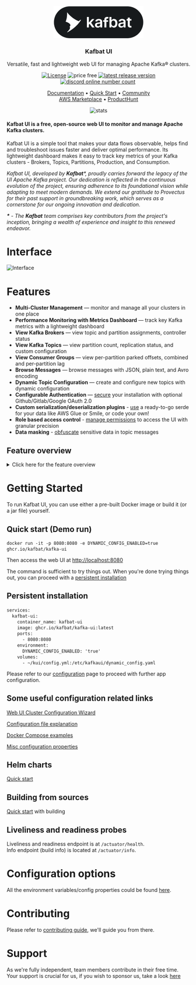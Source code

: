 <div align="center">
<img src="documentation/images/logo_new.png" alt="logo"/>
<h3>Kafbat UI</h3>

Versatile, fast and lightweight web UI for managing Apache Kafka® clusters.
</div>

<div align="center">
<a href="https://github.com/kafbat/kafka-ui/blob/main/LICENSE"><img src="https://img.shields.io/badge/License-Apache%202.0-blue.svg" alt="License"/></a>
<img src="documentation/images/free-open-source.svg" alt="price free"/>
<a href="https://github.com/kafbat/kafka-ui/releases"><img src="https://img.shields.io/github/v/release/kafbat/kafka-ui" alt="latest release version"/></a>
<a href="https://discord.gg/4DWzD7pGE5"><img src="https://img.shields.io/discord/897805035122077716" alt="discord online number count"/></a>
<a href="https://github.com/sponsors/kafbat"><img src="https://img.shields.io/github/sponsors/kafbat?style=flat&logo=githubsponsors&logoColor=%23EA4AAA&label=Support%20us" alt="" /></a>
</div>

<p align="center">
    <a href="https://ui.docs.kafbat.io/">Documentation</a> • 
    <a href="https://ui.docs.kafbat.io/configuration/quick-start">Quick Start</a> • 
    <a href="https://discord.gg/4DWzD7pGE5">Community</a>
    <br/>
    <a href="https://aws.amazon.com/marketplace/pp/{replaceMe}">AWS Marketplace</a>  •
    <a href="https://www.producthunt.com/products/ui-for-apache-kafka/reviews/new">ProductHunt</a>
</p>

<p align="center">
  <img src="https://repobeats.axiom.co/api/embed/88d2bd9887380c7d86e2f986725d9af52ebad7f4.svg" alt="stats"/>
</p>

#### Kafbat UI is a free, open-source web UI to monitor and manage Apache Kafka clusters.

Kafbat UI is a simple tool that makes your data flows observable, helps find and troubleshoot issues faster and deliver optimal performance. Its lightweight dashboard makes it easy to track key metrics of your Kafka clusters - Brokers, Topics, Partitions, Production, and Consumption.

<i>
Kafbat UI, developed by <b>Kafbat</b>*, proudly carries forward the legacy of the UI Apache Kafka project.
Our dedication is reflected in the continuous evolution of the project, ensuring adherence to its foundational vision while adapting to meet modern demands.
We extend our gratitude to Provectus for their past support in groundbreaking work, which serves as a cornerstone for our ongoing innovation and dedication.

<b>*</b> - The <b>Kafbat</b> team comprises key contributors from the project's inception, bringing a wealth of experience and insight to this renewed endeavor.
</i>

# Interface

![Interface](https://raw.githubusercontent.com/kafbat/kafka-ui/images/overview.gif)

# Features
* **Multi-Cluster Management** — monitor and manage all your clusters in one place
* **Performance Monitoring with Metrics Dashboard** —  track key Kafka metrics with a lightweight dashboard
* **View Kafka Brokers** — view topic and partition assignments, controller status
* **View Kafka Topics** — view partition count, replication status, and custom configuration
* **View Consumer Groups** — view per-partition parked offsets, combined and per-partition lag
* **Browse Messages** — browse messages with JSON, plain text, and Avro encoding
* **Dynamic Topic Configuration** — create and configure new topics with dynamic configuration
* **Configurable Authentication** — [secure](https://ui.docs.kafbat.io/configuration/authentication) your installation with optional Github/Gitlab/Google OAuth 2.0
* **Custom serialization/deserialization plugins** - [use](https://ui.docs.kafbat.io/configuration/serialization-serde) a ready-to-go serde for your data like AWS Glue or Smile, or code your own!
* **Role based access control** - [manage permissions](https://ui.docs.kafbat.io/configuration/rbac-role-based-access-control) to access the UI with granular precision
* **Data masking** - [obfuscate](https://ui.docs.kafbat.io/configuration/data-masking) sensitive data in topic messages

## Feature overview

<details>
    <summary>Click here for the feature overview</summary>

# The Interface
Kafbat UI wraps major functions of Apache Kafka with an intuitive user interface.

![Interface](documentation/images/Interface.gif)

## Topics
Kafbat UI makes it easy for you to create topics in your browser by several clicks,
pasting your own parameters, and viewing topics in the list.

![Create Topic](documentation/images/Create_topic_kafka-ui.gif)

It's possible to jump from connectors view to corresponding topics and from a topic to consumers (back and forth) for more convenient navigation.
connectors, overview topic settings.

![Connector_Topic_Consumer](documentation/images/Connector_Topic_Consumer.gif)

### Messages
Let's say we want to produce messages for our topic. With the Kafbat UI we can send or write data/messages to the Kafka topics without effort by specifying parameters, and viewing messages in the list.

![Produce Message](documentation/images/Create_message_kafka-ui.gif)

## Schema registry
There are 3 supported types of schemas: Avro®, JSON Schema, and Protobuf schemas.

![Create Schema Registry](documentation/images/Create_schema.gif)

Before producing avro/protobuf encoded messages, you have to add a schema for the topic in Schema Registry. Now all these steps are easy to do
with a few clicks in a user-friendly interface.

![Avro Schema Topic](documentation/images/Schema_Topic.gif)

</details>

# Getting Started

To run Kafbat UI, you can use either a pre-built Docker image or build it (or a jar file) yourself.

## Quick start (Demo run)

```
docker run -it -p 8080:8080 -e DYNAMIC_CONFIG_ENABLED=true ghcr.io/kafbat/kafka-ui
```

Then access the web UI at [http://localhost:8080](http://localhost:8080)

The command is sufficient to try things out. When you're done trying things out, you can proceed with a [persistent installation](https://ui.docs.kafbat.io/quick-start/persistent-start)

## Persistent installation

```
services:
  kafbat-ui:
    container_name: kafbat-ui
    image: ghcr.io/kafbat/kafka-ui:latest
    ports:
      - 8080:8080
    environment:
      DYNAMIC_CONFIG_ENABLED: 'true'
    volumes:
      - ~/kui/config.yml:/etc/kafkaui/dynamic_config.yaml
```

Please refer to our [configuration](https://ui.docs.kafbat.io/configuration/configuration-file) page to proceed with further app configuration.

## Some useful configuration related links

[Web UI Cluster Configuration Wizard](https://ui.docs.kafbat.io/configuration/configuration-wizard)

[Configuration file explanation](https://ui.docs.kafbat.io/configuration/configuration-file)

[Docker Compose examples](https://ui.docs.kafbat.io/configuration/compose-examples)

[Misc configuration properties](https://ui.docs.kafbat.io/configuration/misc-configuration-properties)

## Helm charts

[Quick start](https://ui.docs.kafbat.io/configuration/helm-charts/quick-start)

## Building from sources

[Quick start](https://ui.docs.kafbat.io/development/building/prerequisites) with building

## Liveliness and readiness probes
Liveliness and readiness endpoint is at `/actuator/health`.<br/>
Info endpoint (build info) is located at `/actuator/info`.

# Configuration options

All the environment variables/config properties could be found [here](https://ui.docs.kafbat.io/configuration/misc-configuration-properties).

# Contributing

Please refer to [contributing guide](https://ui.docs.kafbat.io/development/contributing), we'll guide you from there.

# Support

As we're fully independent, team members contribute in their free time.
Your support is crucial for us, if you wish to sponsor us, take a look [here](https://github.com/sponsors/kafbat) 
